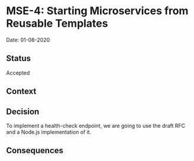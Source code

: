 # MSE-4: Starting Microservices from Reusable Templates
Date: 01-08-2020

## Status

Accepted

## Context


## Decision

To implement a health-check endpoint, we are going to use the draft RFC and a Node.js implementation of it.

## Consequences

